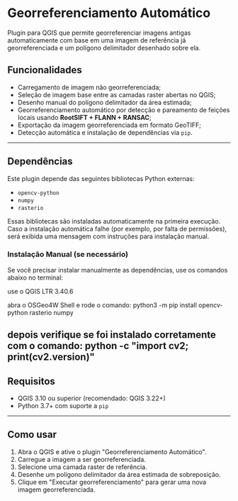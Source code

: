 # Georreferenciamento Automático

Plugin para QGIS que permite georreferenciar imagens antigas automaticamente com base em uma imagem de referência já georreferenciada e um polígono delimitador desenhado sobre ela.

## Funcionalidades

- Carregamento de imagem não georreferenciada;
- Seleção de imagem base entre as camadas raster abertas no QGIS;
- Desenho manual do polígono delimitador da área estimada;
- Georreferenciamento automático por detecção e pareamento de feições locais usando **RootSIFT + FLANN + RANSAC**;
- Exportação da imagem georreferenciada em formato GeoTIFF;
- Detecção automática e instalação de dependências via `pip`.

---

## Dependências

Este plugin depende das seguintes bibliotecas Python externas:

- `opencv-python`
- `numpy`
- `rasterio`

Essas bibliotecas são instaladas automaticamente na primeira execução. Caso a instalação automática falhe (por exemplo, por falta de permissões), será exibida uma mensagem com instruções para instalação manual.

### Instalação Manual (se necessário)

Se você precisar instalar manualmente as dependências, use os comandos abaixo no terminal:

use o QGIS LTR 3.40.6

abra o OSGeo4W Shell e rode o comando:
python3 -m pip install opencv-python rasterio numpy

depois verifique se foi instalado corretamente com o comando:
python -c "import cv2; print(cv2.__version__)"
---

## Requisitos

- QGIS 3.10 ou superior (recomendado: QGIS 3.22+)
- Python 3.7+ com suporte a `pip`

---

## Como usar

1. Abra o QGIS e ative o plugin "Georreferenciamento Automático".
2. Carregue a imagem a ser georreferenciada.
3. Selecione uma camada raster de referência.
4. Desenhe um polígono delimitador da área estimada de sobreposição.
5. Clique em "Executar georreferenciamento" para gerar uma nova imagem georreferenciada.